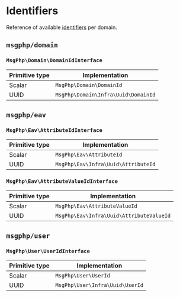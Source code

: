 # Identifiers

Reference of available [identifiers](../ddd/identifiers.md) per domain.

<!--ref-start:identifiers-->
## `msgphp/domain`

### `MsgPhp\Domain\DomainIdInterface`

Primitive type | Implementation
--- | ---
Scalar | `MsgPhp\Domain\DomainId`
UUID | `MsgPhp\Domain\Infra\Uuid\DomainId`

## `msgphp/eav`

### `MsgPhp\Eav\AttributeIdInterface`

Primitive type | Implementation
--- | ---
Scalar | `MsgPhp\Eav\AttributeId`
UUID | `MsgPhp\Eav\Infra\Uuid\AttributeId`

### `MsgPhp\Eav\AttributeValueIdInterface`

Primitive type | Implementation
--- | ---
Scalar | `MsgPhp\Eav\AttributeValueId`
UUID | `MsgPhp\Eav\Infra\Uuid\AttributeValueId`

## `msgphp/user`

### `MsgPhp\User\UserIdInterface`

Primitive type | Implementation
--- | ---
Scalar | `MsgPhp\User\UserId`
UUID | `MsgPhp\User\Infra\Uuid\UserId`

<!--ref-end:identifiers-->

